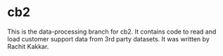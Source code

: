 # cb2
This is the data-processing branch for cb2. It contains code to read and load customer support data from 3rd party datasets. It was written by Rachit Kakkar.
